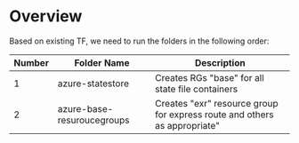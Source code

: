 # Overview

Based on existing TF, we need to run the folders in the following order:

| Number | Folder  Name | Description |
| - | - | - |
| 1 | azure-statestore | Creates RGs "base" for all state file containers|
| 2 | azure-base-resuroucegroups | Creates "exr" resource group for express route and others as appropriate"

